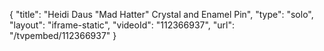 {
    "title": "Heidi Daus \"Mad Hatter\" Crystal and Enamel Pin",
    "type": "solo",
    "layout": "iframe-static",
    "videoId": "112366937",
    "url": "\/tvpembed\/112366937"
}